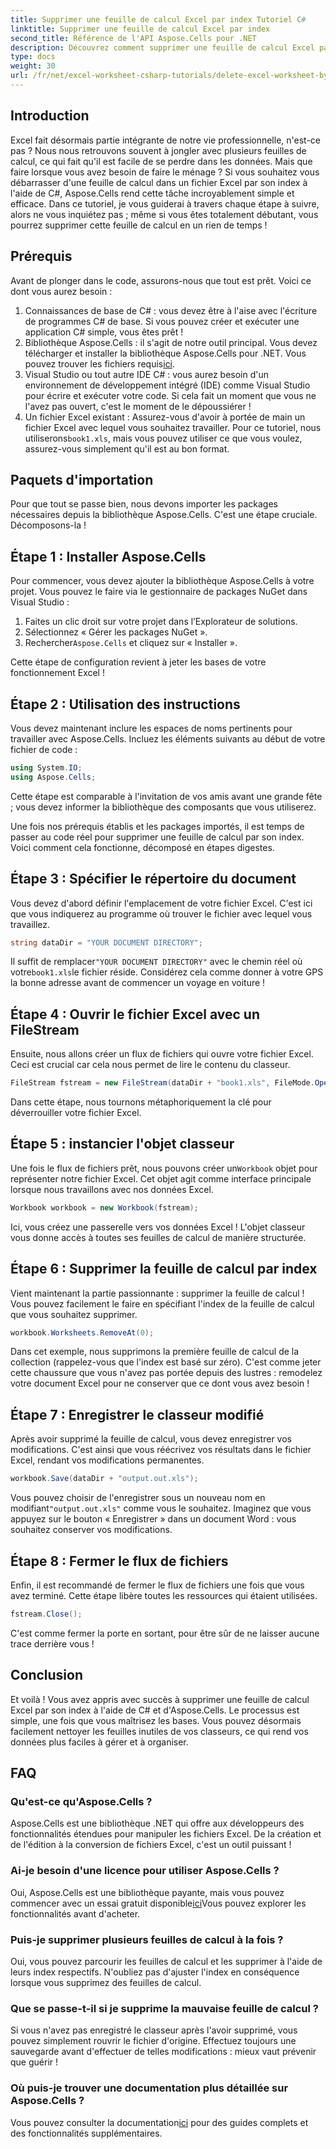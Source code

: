 ```yaml
---
title: Supprimer une feuille de calcul Excel par index Tutoriel C#
linktitle: Supprimer une feuille de calcul Excel par index
second_title: Référence de l'API Aspose.Cells pour .NET
description: Découvrez comment supprimer une feuille de calcul Excel par index en C# à l'aide d'Aspose.Cells. Suivez ce tutoriel simple étape par étape pour simplifier la gestion de votre classeur.
type: docs
weight: 30
url: /fr/net/excel-worksheet-csharp-tutorials/delete-excel-worksheet-by-index-csharp-tutorial/
---
```

## Introduction

Excel fait désormais partie intégrante de notre vie professionnelle, n'est-ce pas ? Nous nous retrouvons souvent à jongler avec plusieurs feuilles de calcul, ce qui fait qu'il est facile de se perdre dans les données. Mais que faire lorsque vous avez besoin de faire le ménage ? Si vous souhaitez vous débarrasser d'une feuille de calcul dans un fichier Excel par son index à l'aide de C#, Aspose.Cells rend cette tâche incroyablement simple et efficace. Dans ce tutoriel, je vous guiderai à travers chaque étape à suivre, alors ne vous inquiétez pas ; même si vous êtes totalement débutant, vous pourrez supprimer cette feuille de calcul en un rien de temps !

## Prérequis

Avant de plonger dans le code, assurons-nous que tout est prêt. Voici ce dont vous aurez besoin :

1. Connaissances de base de C# : vous devez être à l'aise avec l'écriture de programmes C# de base. Si vous pouvez créer et exécuter une application C# simple, vous êtes prêt !
2.  Bibliothèque Aspose.Cells : il s'agit de notre outil principal. Vous devez télécharger et installer la bibliothèque Aspose.Cells pour .NET. Vous pouvez trouver les fichiers requis[ici](https://releases.aspose.com/cells/net/). 
3. Visual Studio ou tout autre IDE C# : vous aurez besoin d'un environnement de développement intégré (IDE) comme Visual Studio pour écrire et exécuter votre code. Si cela fait un moment que vous ne l'avez pas ouvert, c'est le moment de le dépoussiérer !
4.  Un fichier Excel existant : Assurez-vous d'avoir à portée de main un fichier Excel avec lequel vous souhaitez travailler. Pour ce tutoriel, nous utiliserons`book1.xls`, mais vous pouvez utiliser ce que vous voulez, assurez-vous simplement qu'il est au bon format.

## Paquets d'importation

Pour que tout se passe bien, nous devons importer les packages nécessaires depuis la bibliothèque Aspose.Cells. C'est une étape cruciale. Décomposons-la !

## Étape 1 : Installer Aspose.Cells

Pour commencer, vous devez ajouter la bibliothèque Aspose.Cells à votre projet. Vous pouvez le faire via le gestionnaire de packages NuGet dans Visual Studio :

1. Faites un clic droit sur votre projet dans l’Explorateur de solutions.
2. Sélectionnez « Gérer les packages NuGet ».
3.  Rechercher`Aspose.Cells` et cliquez sur « Installer ».

Cette étape de configuration revient à jeter les bases de votre fonctionnement Excel !

## Étape 2 : Utilisation des instructions

Vous devez maintenant inclure les espaces de noms pertinents pour travailler avec Aspose.Cells. Incluez les éléments suivants au début de votre fichier de code :

```csharp
using System.IO;
using Aspose.Cells;
```

Cette étape est comparable à l'invitation de vos amis avant une grande fête ; vous devez informer la bibliothèque des composants que vous utiliserez.

Une fois nos prérequis établis et les packages importés, il est temps de passer au code réel pour supprimer une feuille de calcul par son index. Voici comment cela fonctionne, décomposé en étapes digestes.

## Étape 3 : Spécifier le répertoire du document

Vous devez d'abord définir l'emplacement de votre fichier Excel. C'est ici que vous indiquerez au programme où trouver le fichier avec lequel vous travaillez.

```csharp
string dataDir = "YOUR DOCUMENT DIRECTORY";
```

 Il suffit de remplacer`"YOUR DOCUMENT DIRECTORY"` avec le chemin réel où votre`book1.xls`le fichier réside. Considérez cela comme donner à votre GPS la bonne adresse avant de commencer un voyage en voiture !

## Étape 4 : Ouvrir le fichier Excel avec un FileStream

Ensuite, nous allons créer un flux de fichiers qui ouvre votre fichier Excel. Ceci est crucial car cela nous permet de lire le contenu du classeur.

```csharp
FileStream fstream = new FileStream(dataDir + "book1.xls", FileMode.Open);
```

Dans cette étape, nous tournons métaphoriquement la clé pour déverrouiller votre fichier Excel. 

## Étape 5 : instancier l'objet classeur

 Une fois le flux de fichiers prêt, nous pouvons créer un`Workbook` objet pour représenter notre fichier Excel. Cet objet agit comme interface principale lorsque nous travaillons avec nos données Excel.

```csharp
Workbook workbook = new Workbook(fstream);
```

Ici, vous créez une passerelle vers vos données Excel ! L'objet classeur vous donne accès à toutes ses feuilles de calcul de manière structurée.

## Étape 6 : Supprimer la feuille de calcul par index

Vient maintenant la partie passionnante : supprimer la feuille de calcul ! Vous pouvez facilement le faire en spécifiant l'index de la feuille de calcul que vous souhaitez supprimer. 

```csharp
workbook.Worksheets.RemoveAt(0);
```

Dans cet exemple, nous supprimons la première feuille de calcul de la collection (rappelez-vous que l'index est basé sur zéro). C'est comme jeter cette chaussure que vous n'avez pas portée depuis des lustres : remodelez votre document Excel pour ne conserver que ce dont vous avez besoin !

## Étape 7 : Enregistrer le classeur modifié

Après avoir supprimé la feuille de calcul, vous devez enregistrer vos modifications. C'est ainsi que vous réécrivez vos résultats dans le fichier Excel, rendant vos modifications permanentes.

```csharp
workbook.Save(dataDir + "output.out.xls");
```

 Vous pouvez choisir de l'enregistrer sous un nouveau nom en modifiant`"output.out.xls"` comme vous le souhaitez. Imaginez que vous appuyez sur le bouton « Enregistrer » dans un document Word : vous souhaitez conserver vos modifications.

## Étape 8 : Fermer le flux de fichiers

Enfin, il est recommandé de fermer le flux de fichiers une fois que vous avez terminé. Cette étape libère toutes les ressources qui étaient utilisées.

```csharp
fstream.Close();
```

C'est comme fermer la porte en sortant, pour être sûr de ne laisser aucune trace derrière vous !

## Conclusion

Et voilà ! Vous avez appris avec succès à supprimer une feuille de calcul Excel par son index à l'aide de C# et d'Aspose.Cells. Le processus est simple, une fois que vous maîtrisez les bases. Vous pouvez désormais facilement nettoyer les feuilles inutiles de vos classeurs, ce qui rend vos données plus faciles à gérer et à organiser.

## FAQ

### Qu'est-ce qu'Aspose.Cells ?
Aspose.Cells est une bibliothèque .NET qui offre aux développeurs des fonctionnalités étendues pour manipuler les fichiers Excel. De la création et de l'édition à la conversion de fichiers Excel, c'est un outil puissant !

### Ai-je besoin d'une licence pour utiliser Aspose.Cells ?
 Oui, Aspose.Cells est une bibliothèque payante, mais vous pouvez commencer avec un essai gratuit disponible[ici](https://releases.aspose.com/)Vous pouvez explorer les fonctionnalités avant d'acheter.

### Puis-je supprimer plusieurs feuilles de calcul à la fois ?
Oui, vous pouvez parcourir les feuilles de calcul et les supprimer à l'aide de leurs index respectifs. N'oubliez pas d'ajuster l'index en conséquence lorsque vous supprimez des feuilles de calcul.

### Que se passe-t-il si je supprime la mauvaise feuille de calcul ?
Si vous n'avez pas enregistré le classeur après l'avoir supprimé, vous pouvez simplement rouvrir le fichier d'origine. Effectuez toujours une sauvegarde avant d'effectuer de telles modifications : mieux vaut prévenir que guérir !

### Où puis-je trouver une documentation plus détaillée sur Aspose.Cells ?
 Vous pouvez consulter la documentation[ici](https://reference.aspose.com/cells/net/) pour des guides complets et des fonctionnalités supplémentaires.